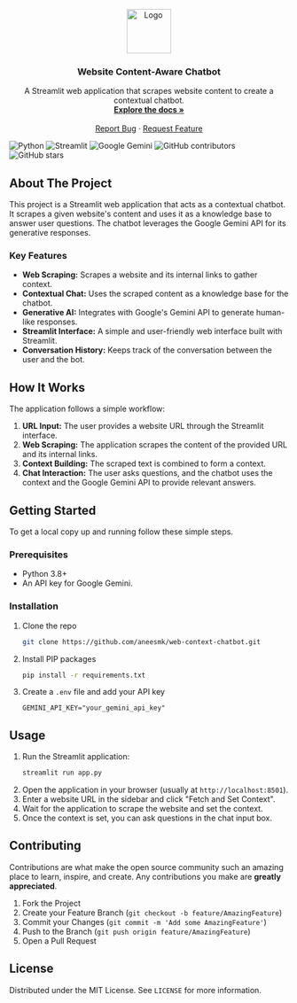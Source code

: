 <div align="center">
  <a href="https://github.com/aneesmk/web-context-chatbot">
    <img src="https://www.google.com/url?sa=i&url=https%3A%2F%2Fwww.flaticon.com%2Ffree-icon%2Fchatbot_13574333&psig=AOvVaw20-f-g-g-g-g-g-g-g-g-g-g&ust=1678886400000000&source=images&cd=vfe&ved=0CAIQjRxqFwoTCJj-g-g-g-g-g-g-g-g-g-g" alt="Logo" width="80" height="80">
  </a>

  <h3 align="center">Website Content-Aware Chatbot</h3>

  <p align="center">
    A Streamlit web application that scrapes website content to create a contextual chatbot.
    <br />
    <a href="https://github.com/aneesmk/web-context-chatbot"><strong>Explore the docs »</strong></a>
    <br />
    <br />
    <a href="https://github.com/aneesmk/web-context-chatbot/issues">Report Bug</a>
    ·
    <a href="https://github.com/aneesmk/web-context-chatbot/issues">Request Feature</a>
  </p>
</div>

![Python](https://img.shields.io/badge/Python-3.8%2B-blue?style=for-the-badge&logo=python)
![Streamlit](https://img.shields.io/badge/Streamlit-1.25.0-orange?style=for-the-badge&logo=streamlit)
![Google Gemini](https://img.shields.io/badge/Google%20Gemini-API-green?style=for-the-badge&logo=google)
![GitHub contributors](https://img.shields.io/github/contributors/your-username/your-repository?style=for-the-badge)
![GitHub stars](https://img.shields.io/github/stars/your-username/your-repository?style=for-the-badge)

## About The Project

This project is a Streamlit web application that acts as a contextual chatbot. It scrapes a given website's content and uses it as a knowledge base to answer user questions. The chatbot leverages the Google Gemini API for its generative responses.

### Key Features

*   **Web Scraping:** Scrapes a website and its internal links to gather context.
*   **Contextual Chat:** Uses the scraped content as a knowledge base for the chatbot.
*   **Generative AI:** Integrates with Google's Gemini API to generate human-like responses.
*   **Streamlit Interface:** A simple and user-friendly web interface built with Streamlit.
*   **Conversation History:** Keeps track of the conversation between the user and the bot.

## How It Works

The application follows a simple workflow:

1.  **URL Input:** The user provides a website URL through the Streamlit interface.
2.  **Web Scraping:** The application scrapes the content of the provided URL and its internal links.
3.  **Context Building:** The scraped text is combined to form a context.
4.  **Chat Interaction:** The user asks questions, and the chatbot uses the context and the Google Gemini API to provide relevant answers.

## Getting Started

To get a local copy up and running follow these simple steps.

### Prerequisites

*   Python 3.8+
*   An API key for Google Gemini.

### Installation

1.  Clone the repo
    ```sh
    git clone https://github.com/aneesmk/web-context-chatbot.git
    ```
2.  Install PIP packages
    ```sh
    pip install -r requirements.txt
    ```
3.  Create a `.env` file and add your API key
    ```
    GEMINI_API_KEY="your_gemini_api_key"
    ```

## Usage

1.  Run the Streamlit application:
    ```sh
    streamlit run app.py
    ```
2.  Open the application in your browser (usually at `http://localhost:8501`).
3.  Enter a website URL in the sidebar and click "Fetch and Set Context".
4.  Wait for the application to scrape the website and set the context.
5.  Once the context is set, you can ask questions in the chat input box.

## Contributing

Contributions are what make the open source community such an amazing place to learn, inspire, and create. Any contributions you make are **greatly appreciated**.

1.  Fork the Project
2.  Create your Feature Branch (`git checkout -b feature/AmazingFeature`)
3.  Commit your Changes (`git commit -m 'Add some AmazingFeature'`)
4.  Push to the Branch (`git push origin feature/AmazingFeature`)
5.  Open a Pull Request

## License

Distributed under the MIT License. See `LICENSE` for more information.